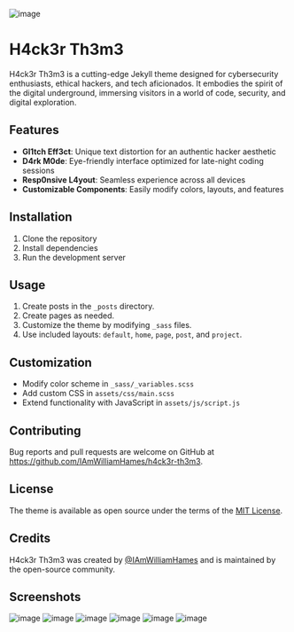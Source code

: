 ![image](assets/images/hero.png)

# H4ck3r Th3m3

H4ck3r Th3m3 is a cutting-edge Jekyll theme designed for cybersecurity enthusiasts, ethical hackers, and tech aficionados. It embodies the spirit of the digital underground, immersing visitors in a world of code, security, and digital exploration.

## Features

- **Gl1tch Eff3ct**: Unique text distortion for an authentic hacker aesthetic
- **D4rk M0de**: Eye-friendly interface optimized for late-night coding sessions
- **Resp0nsive L4yout**: Seamless experience across all devices
- **Customizable Components**: Easily modify colors, layouts, and features

## Installation

1. Clone the repository
2. Install dependencies
3. Run the development server

## Usage

1. Create posts in the `_posts` directory.
2. Create pages as needed.
3. Customize the theme by modifying `_sass` files.
4. Use included layouts: `default`, `home`, `page`, `post`, and `project`.

## Customization

- Modify color scheme in `_sass/_variables.scss`
- Add custom CSS in `assets/css/main.scss`
- Extend functionality with JavaScript in `assets/js/script.js`

## Contributing

Bug reports and pull requests are welcome on GitHub at https://github.com/IAmWilliamHames/h4ck3r-th3m3.

## License

The theme is available as open source under the terms of the [MIT License](https://opensource.org/licenses/MIT).

## Credits

H4ck3r Th3m3 was created by [@IAmWilliamHames](https://github.com/IAmWilliamHames) and is maintained by the open-source community.

## Screenshots

![image](assets/images/featured-projects.png)
![image](assets/images/posts.png)
![image](assets/images/about.png)
![image](assets/images/projects.png)
![image](assets/images/contact.png)
![image](assets/images/footer.png)
